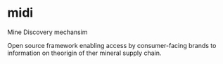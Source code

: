# midi
Mine Discovery mechansim

Open source framework enabling access by consumer-facing brands to information on theorigin of ther mineral supply chain.

